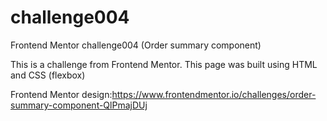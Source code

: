 # challenge004

Frontend Mentor challenge004 (Order summary component)

This is a challenge from Frontend Mentor. This page was built using HTML and CSS (flexbox)

Frontend Mentor design:https://www.frontendmentor.io/challenges/order-summary-component-QlPmajDUj

